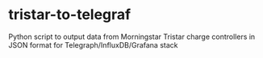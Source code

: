 # tristar-to-telegraf
Python script to output data from Morningstar Tristar charge controllers in JSON format for Telegraph/InfluxDB/Grafana stack

